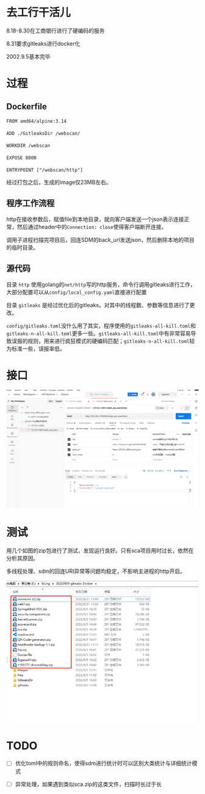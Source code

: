 
# 去工行干活儿

8.18-8.30在工商银行进行了硬编码的服务

8.31要求gitleaks进行docker化

2002.9.5基本完毕

# 过程

## Dockerfile

```
FROM amd64/alpine:3.14

ADD ./GitleaksDir /webscan/

WORKDIR /webscan

EXPOSE 8000

ENTRYPOINT ["/webscan/http"]
```

经过打包之后，生成的image仅23MB左右。


## 程序工作流程

http在接收参数后，赋值file到本地目录，就向客户端发送一个json表示连接正常，然后通过header中的`Connection: close`使得客户端断开连接。

调用子进程扫描完项目后，回连SDM的back_url发送json，然后删除本地的项目的临时目录。


## 源代码

目录 `http` 使用golang的`net/http`写的http服务，命令行调用gitleaks进行工作，大部分配置可以从`config/local_config.yaml`直接进行配置

目录 `gitleaks` 是经过优化后的gitleaks，对其中的线程数、参数等信息进行了更改。

`config/gitleaks.toml`没什么用了其实，程序使用的`gitleaks-all-kill.toml`和`gitleaks-n-all-kill.toml`更多一些。`gitleaks-all-kill.toml`中有非常容易导致误报的规则，用来进行疯狂模式的硬编码匹配；`gitleaks-n-all-kill.toml`较为标准一些，误报率低。

# 接口

![](images/mdmd2022-09-05-17-15-28.png)

# 测试

用几个如图的zip包进行了测试，发现运行良好。只有sca项目用时过长，依然在分析其原因。

多线程处理、sdm的回连URI异常等问题均稳定，不影响主进程的http开启。

![](images/mdmd2022-09-05-17-22-34.png)

# TODO

- [ ] 优化toml中的规则命名，使得sdm进行统计时可以区别大类统计与详细统计模式
- [ ] 异常处理，如果遇到类似sca.zip的这类文件，扫描时长过于长










